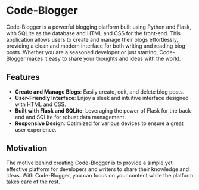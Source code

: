 # Code-Blogger

Code-Blogger is a powerful blogging platform built using Python and Flask, with SQLite as the database and HTML and CSS for the front-end. This application allows users to create and manage their blogs effortlessly, providing a clean and modern interface for both writing and reading blog posts. Whether you are a seasoned developer or just starting, Code-Blogger makes it easy to share your thoughts and ideas with the world.

## Features

- **Create and Manage Blogs**: Easily create, edit, and delete blog posts.
- **User-Friendly Interface**: Enjoy a sleek and intuitive interface designed with HTML and CSS.
- **Built with Flask and SQLite**: Leveraging the power of Flask for the back-end and SQLite for robust data management.
- **Responsive Design**: Optimized for various devices to ensure a great user experience.

## Motivation

The motive behind creating Code-Blogger is to provide a simple yet effective platform for developers and writers to share their knowledge and ideas. With Code-Blogger, you can focus on your content while the platform takes care of the rest.

